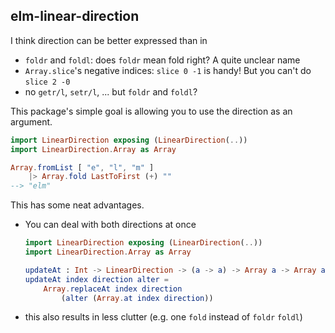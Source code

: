 ## elm-linear-direction


I think direction can be better expressed than in
- `foldr` and `foldl`: does `foldr` mean fold right? A quite unclear name
- `Array.slice`'s negative indices: `slice 0 -1` is handy! But you can't do `slice 2 -0`
- no `getr/l`, `setr/l`, ... but `foldr` and `foldl`?

This package's simple goal is allowing you to use the direction as an argument.

```elm
import LinearDirection exposing (LinearDirection(..))
import LinearDirection.Array as Array

Array.fromList [ "e", "l", "m" ]
    |> Array.fold LastToFirst (+) ""
--> "elm"
```

This has some neat advantages.

- You can deal with both directions at once
    ```elm
    import LinearDirection exposing (LinearDirection(..))
    import LinearDirection.Array as Array

    updateAt : Int -> LinearDirection -> (a -> a) -> Array a -> Array a
    updateAt index direction alter =
        Array.replaceAt index direction
            (alter (Array.at index direction))

    ```
- this also results in less clutter (e.g. one `fold` instead of `foldr` `foldl`)
